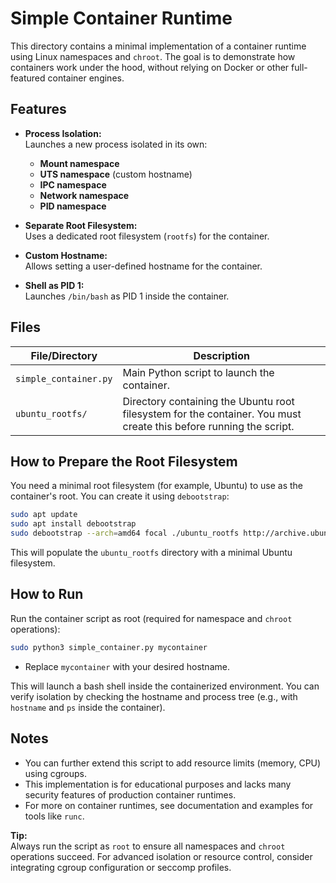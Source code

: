 # Simple Container Runtime

This directory contains a minimal implementation of a container runtime using Linux namespaces and `chroot`. The goal is to demonstrate how containers work under the hood, without relying on Docker or other full-featured container engines.

## Features

- **Process Isolation:**  
  Launches a new process isolated in its own:
  - **Mount namespace**
  - **UTS namespace** (custom hostname)
  - **IPC namespace**
  - **Network namespace**
  - **PID namespace**

- **Separate Root Filesystem:**  
  Uses a dedicated root filesystem (`rootfs`) for the container.

- **Custom Hostname:**  
  Allows setting a user-defined hostname for the container.

- **Shell as PID 1:**  
  Launches `/bin/bash` as PID 1 inside the container.

## Files

| File/Directory      | Description                                                      |
|---------------------|------------------------------------------------------------------|
| `simple_container.py` | Main Python script to launch the container.                      |
| `ubuntu_rootfs/`      | Directory containing the Ubuntu root filesystem for the container. You must create this before running the script. |

## How to Prepare the Root Filesystem

You need a minimal root filesystem (for example, Ubuntu) to use as the container's root. You can create it using `debootstrap`:

```bash
sudo apt update
sudo apt install debootstrap
sudo debootstrap --arch=amd64 focal ./ubuntu_rootfs http://archive.ubuntu.com/ubuntu/
```

This will populate the `ubuntu_rootfs` directory with a minimal Ubuntu filesystem.

## How to Run

Run the container script as root (required for namespace and `chroot` operations):

```bash
sudo python3 simple_container.py mycontainer
```

- Replace `mycontainer` with your desired hostname.

This will launch a bash shell inside the containerized environment. You can verify isolation by checking the hostname and process tree (e.g., with `hostname` and `ps` inside the container).

## Notes

- You can further extend this script to add resource limits (memory, CPU) using cgroups.
- This implementation is for educational purposes and lacks many security features of production container runtimes.
- For more on container runtimes, see documentation and examples for tools like `runc`.

**Tip:**  
Always run the script as `root` to ensure all namespaces and `chroot` operations succeed. For advanced isolation or resource control, consider integrating cgroup configuration or seccomp profiles.
